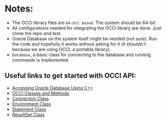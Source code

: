 # Notes:  
- The OCCI library files are `64-bit based`. The system should be 64-bit.
- All configurations needed for integrating the OCCI library are done. Just clone the repo and test.
- Oracle Database on the system itself might be needed (not sure). Run the code and hopefully it works without asking for it (it shouldn't because we are using OCCI, a portable library).
- `Database`, a basic class for connecting to the database and running commands is implemented.

## Useful links to get started with OCCI API:  
- [Accessing Oracle Database Using C++](https://docs.oracle.com/database/121/LNCPP/relational.htm#LNCPP0031)
- [OCCI Classes and Methods](https://docs.oracle.com/database/121/LNCPP/reference001.htm#LNCPP20497)
- [Connection Class](https://docs.oracle.com/database/121/LNCPP/reference010.htm#LNCPP1007)
- [Environment Class](https://docs.oracle.com/database/121/LNCPP/reference014.htm#LNCPP1010)
- [Statement Class](https://docs.oracle.com/database/121/LNCPP/reference030.htm#LNCPP1022)
- [ResultSet Class](https://docs.oracle.com/database/121/LNCPP/reference027.htm#LNCPP1019)  
